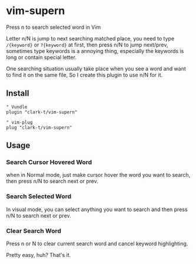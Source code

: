 # vim-supern

Press n to search selected word in Vim

Letter n/N is jump to next searching matched place, you need to type
`/{keyword}` or `?{keyword}` at first, then press n/N to jump next/prev,
sometimes type keywords is a annoying thing, especially the keywords is
long or contain special letter.

One searching situation usually take place when you see a word and want to find it on the same file, So I create this plugin to use n/N for it.

## Install

```vimscript
" Vundle
plugin "clark-t/vim-supern"

" vim-plug
plug "clark-t/vim-supern"
```

## Usage

### Search Cursor Hovered Word

when in Normal mode, just make cursor hover the word you want to search,
then press n/N to search next or prev.

### Search Selected Word

In visual mode, you can select anything you want to search and then
press n/N to search next or prev.

### Clear Search Word

Press <Leader>n or <Leader>N to clear current search word and cancel
keyword highlighting.

Pretty easy, huh? That's it.
